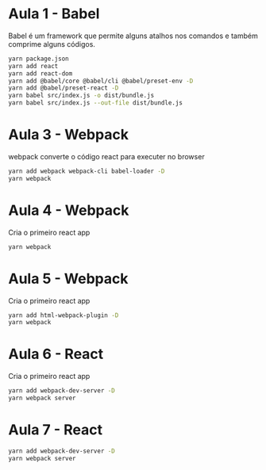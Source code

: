 # Aula 1 - Babel

Babel é um framework que permite alguns atalhos nos comandos e também comprime alguns códigos.
```bash
yarn package.json
yarn add react
yarn add react-dom
yarn add @babel/core @babel/cli @babel/preset-env -D
yarn add @babel/preset-react -D
yarn babel src/index.js -o dist/bundle.js
yarn babel src/index.js --out-file dist/bundle.js
```
# Aula 3 - Webpack

webpack converte o código react para executer no browser
```bash
yarn add webpack webpack-cli babel-loader -D
yarn webpack
```
# Aula 4 - Webpack

Cria o primeiro react app
```bash
yarn webpack
```
# Aula 5 - Webpack

Cria o primeiro react app
```bash
yarn add html-webpack-plugin -D
yarn webpack 
```

# Aula 6 - React

Cria o primeiro react app
```bash
yarn add webpack-dev-server -D
yarn webpack server
```

# Aula 7 - React

```bash
yarn add webpack-dev-server -D
yarn webpack server
```